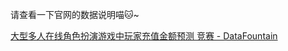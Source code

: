请查看一下官网的数据说明喵🐱~

[大型多人在线角色扮演游戏中玩家充值金额预测 竞赛 - DataFountain](https://www.datafountain.cn/competitions/970/datasets)
